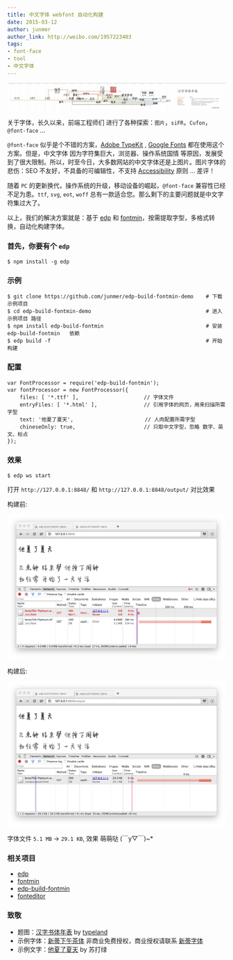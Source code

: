 ```yaml
---
title: 中文字体 webfont 自动化构建 
date: 2015-03-12
author: junmer
author_link: http://weibo.com/1957223403
tags:
- font-face
- tool
- 中文字体
---
```



![chinese-font-history](/blog/chinese-font-build/img/history.gif)

关于字体，长久以来，前端工程师们 进行了各种探索：`图片`，`siFR`，`Cufon`，`@font-face` ...

`@font-face` 似乎是个不错的方案，[Adobe TypeKit](https://typekit.com/fonts) , [Google Fonts](http://www.google.com/fonts/) 都在使用这个方案。但是，中文字体 因为字符集巨大，浏览器、操作系统国情 等原因，发展受到了很大限制。所以，时至今日，大多数网站的中文字体还是上图片。图片字体的悲伤：SEO 不友好，不具备的可编辑性，不支持 [Accessibility](http://en.wikipedia.org/wiki/Accessibility) 原则 ... 差评！

随着 `PC` 的更新换代，操作系统的升级，移动设备的崛起，`@font-face` 兼容性已经不足为患。`ttf`, `svg`, `eot`, `woff` 总有一款适合您。那么剩下的主要问题就是中文字符集过大了。

以上，我们的解决方案就是：基于 [edp](https://github.com/ecomfe/edp) 和 [fontmin](https://github.com/junmer/fontmin)，按需提取字型，多格式转换，自动化构建字体。

<!-- more -->

### 首先，你要有个 `edp`

```
$ npm install -g edp
```

### 示例 

```
$ git clone https://github.com/junmer/edp-build-fontmin-demo    # 下载 示例项目
$ cd edp-build-fontmin-demo                                     # 进入 示例项目 路径
$ npm install edp-build-fontmin                                 # 安装 edp-build-fontmin   依赖
$ edp build -f                                                  # 开始构建
```


### 配置

```
var FontProcessor = require('edp-build-fontmin');
var fontProcessor = new FontProcessor({
    files: [ '*.ttf' ],                     // 字体文件
    entryFiles: [ '*.html' ],               // 引用字体的网页，用来扫描所需字型
    text: '他夏了夏天',                       // 人肉配置所需字型
    chineseOnly: true,                      // 只取中文字型，忽略 数字、英文、标点
});
```


### 效果

```
$ edp ws start
```

打开 `http://127.0.0.1:8848/` 和 `http://127.0.0.1:8848/output/` 对比效果

构建前:

![before](/blog/chinese-font-build/img/before.png)

构建后:

![after](/blog/chinese-font-build/img/after.png)

字体文件 `5.1 MB` -> `29.1 KB`, 效果 萌萌哒  (￣y▽￣)~*


### 相关项目

- [edp](https://github.com/ecomfe/edp)
- [fontmin](https://github.com/junmer/fontmin)
- [edp-build-fontmin](https://github.com/junmer/edp-build-fontmin)
- [fonteditor](https://github.com/ecomfe/fonteditor)


### 致敬

- 题图：[汉字书体年表](http://blog.typeland.com/articles/169) by [typeland](http://blog.typeland.com/)
- 示例字体：[新蒂下午茶体](http://font.sentywed.com/index_htm_files/SentyTEA-Platinum.ttf) 非商业免费授权，商业授权请联系 [新蒂字体](http://font.sentywed.com/)
- 示例文字：[他夏了夏天](http://music.baidu.com/song/218698/07053564a0854da1aa8) by 苏打绿
